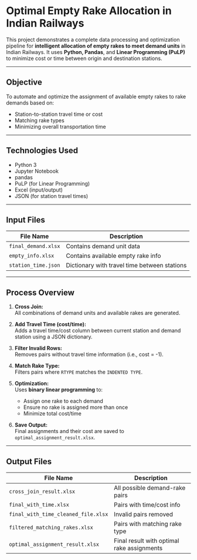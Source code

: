 #  Optimal Empty Rake Allocation in Indian Railways

This project demonstrates a complete data processing and optimization pipeline for **intelligent allocation of empty rakes to meet demand units** in Indian Railways. It uses **Python, Pandas**, and **Linear Programming (PuLP)** to minimize cost or time between origin and destination stations.

---

##  Objective

To automate and optimize the assignment of available empty rakes to rake demands based on:
- Station-to-station travel time or cost
- Matching rake types
- Minimizing overall transportation time

---

##  Technologies Used

- Python 3
- Jupyter Notebook
- pandas
- PuLP (for Linear Programming)
- Excel (input/output)
- JSON (for station travel times)

---

##  Input Files

| File Name            | Description                                  |
|---------------------|----------------------------------------------|
| `final_demand.xlsx` | Contains demand unit data                    |
| `empty_info.xlsx`   | Contains available empty rake info           |
| `station_time.json` | Dictionary with travel time between stations |

---

##  Process Overview

1. **Cross Join:**  
   All combinations of demand units and available rakes are generated.

2. **Add Travel Time (cost/time):**  
   Adds a travel time/cost column between current station and demand station using a JSON dictionary.

3. **Filter Invalid Rows:**  
   Removes pairs without travel time information (i.e., cost = -1).

4. **Match Rake Type:**  
   Filters pairs where `RTYPE` matches the `INDENTED TYPE`.

5. **Optimization:**  
   Uses **binary linear programming** to:
   - Assign one rake to each demand
   - Ensure no rake is assigned more than once
   - Minimize total cost/time

6. **Save Output:**  
   Final assignments and their cost are saved to `optimal_assignment_result.xlsx`.

---

##  Output Files

| File Name                        | Description                                   |
|----------------------------------|-----------------------------------------------|
| `cross_join_result.xlsx`         | All possible demand-rake pairs                |
| `final_with_time.xlsx`           | Pairs with time/cost info                     |
| `final_with_time_cleaned_file.xlsx` | Invalid pairs removed                        |
| `filtered_matching_rakes.xlsx`   | Pairs with matching rake type                |
| `optimal_assignment_result.xlsx` | Final result with optimal rake assignments    |

